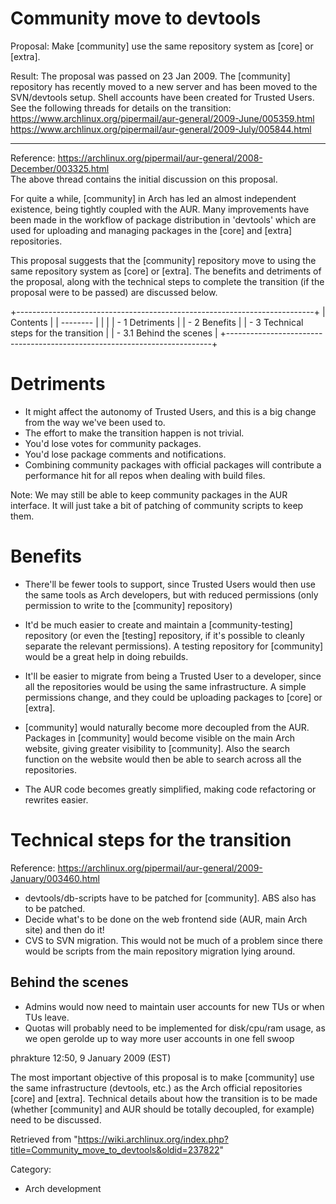 Community move to devtools
==========================

Proposal: Make [community] use the same repository system as [core] or
[extra].

Result: The proposal was passed on 23 Jan 2009. The [community]
repository has recently moved to a new server and has been moved to the
SVN/devtools setup. Shell accounts have been created for Trusted Users.
See the following threads for details on the transition:  
 https://www.archlinux.org/pipermail/aur-general/2009-June/005359.html  
 https://www.archlinux.org/pipermail/aur-general/2009-July/005844.html

* * * * *

Reference:
https://archlinux.org/pipermail/aur-general/2008-December/003325.html   
The above thread contains the initial discussion on this proposal.

For quite a while, [community] in Arch has led an almost independent
existence, being tightly coupled with the AUR. Many improvements have
been made in the workflow of package distribution in 'devtools' which
are used for uploading and managing packages in the [core] and [extra]
repositories.

This proposal suggests that the [community] repository move to using the
same repository system as [core] or [extra]. The benefits and detriments
of the proposal, along with the technical steps to complete the
transition (if the proposal were to be passed) are discussed below.

+--------------------------------------------------------------------------+
| Contents                                                                 |
| --------                                                                 |
|                                                                          |
| -   1 Detriments                                                         |
| -   2 Benefits                                                           |
| -   3 Technical steps for the transition                                 |
|     -   3.1 Behind the scenes                                            |
+--------------------------------------------------------------------------+

Detriments
==========

-   It might affect the autonomy of Trusted Users, and this is a big
    change from the way we've been used to.
-   The effort to make the transition happen is not trivial.
-   You'd lose votes for community packages.
-   You'd lose package comments and notifications.
-   Combining community packages with official packages will contribute
    a performance hit for all repos when dealing with build files.

Note: We may still be able to keep community packages in the AUR
interface. It will just take a bit of patching of community scripts to
keep them.

Benefits
========

-   There'll be fewer tools to support, since Trusted Users would then
    use the same tools as Arch developers, but with reduced permissions
    (only permission to write to the [community] repository)

-   It'd be much easier to create and maintain a [community-testing]
    repository (or even the [testing] repository, if it's possible to
    cleanly separate the relevant permissions). A testing repository for
    [community] would be a great help in doing rebuilds.

-   It'll be easier to migrate from being a Trusted User to a developer,
    since all the repositories would be using the same infrastructure. A
    simple permissions change, and they could be uploading packages to
    [core] or [extra].

-   [community] would naturally become more decoupled from the AUR.
    Packages in [community] would become visible on the main Arch
    website, giving greater visibility to [community]. Also the search
    function on the website would then be able to search across all the
    repositories.

-   The AUR code becomes greatly simplified, making code refactoring or
    rewrites easier.

Technical steps for the transition
==================================

Reference:
https://archlinux.org/pipermail/aur-general/2009-January/003460.html

-   devtools/db-scripts have to be patched for [community]. ABS also has
    to be patched.
-   Decide what's to be done on the web frontend side (AUR, main Arch
    site) and then do it!
-   CVS to SVN migration. This would not be much of a problem since
    there would be scripts from the main repository migration lying
    around.

Behind the scenes
-----------------

-   Admins would now need to maintain user accounts for new TUs or when
    TUs leave.
-   Quotas will probably need to be implemented for disk/cpu/ram usage,
    as we open gerolde up to way more user accounts in one fell swoop

phrakture 12:50, 9 January 2009 (EST)

  
 The most important objective of this proposal is to make [community]
use the same infrastructure (devtools, etc.) as the Arch official
repositories [core] and [extra]. Technical details about how the
transition is to be made (whether [community] and AUR should be totally
decoupled, for example) need to be discussed.

Retrieved from
"https://wiki.archlinux.org/index.php?title=Community_move_to_devtools&oldid=237822"

Category:

-   Arch development
